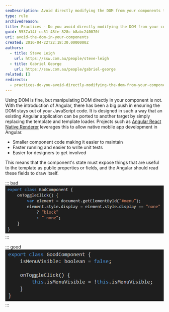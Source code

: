 ```yaml
---
seoDescription: Avoid directly modifying the DOM from your components to maintain clean code, faster performance, and easier testing.
type: rule
archivedreason:
title: Practices - Do you avoid directly modifying the DOM from your components?
guid: 5537a14f-cc51-48fe-828c-b8abc240070f
uri: avoid-the-dom-in-your-components
created: 2016-04-22T22:18:30.0000000Z
authors:
  - title: Steve Leigh
    url: https://ssw.com.au/people/steve-leigh
  - title: Gabriel George
    url: https://ssw.com.au/people/gabriel-george
related: []
redirects:
  - practices-do-you-avoid-directly-modifying-the-dom-from-your-components
---
```


Using DOM is fine, but manipulating DOM directly in your component is not. With the introduction of Angular, there has been a big push in ensuring the DOM stays out of your JavaScript code. It is designed in such a way that an existing Angular application can be ported to another target by simply replacing the template and template loader. Projects such as [Angular React Native Renderer](https://angular.github.io/react-native-renderer/) leverages this to allow native mobile app development in Angular.

<!--endintro-->

* Smaller component code making it easier to maintain
* Faster running and easier to write unit tests
* Easier for designers to get involved

This means that the component's state must expose things that are useful to the template as public properties or fields, and the Angular should read these fields to draw itself.

::: bad  
![This component manipulates the DOM directly to show and hide the menu](dom1.png)  
:::

::: good  
![This component sets component state, which the template can use.  It is simpler, more descriptive and easier to test](dom2.png)  
:::
